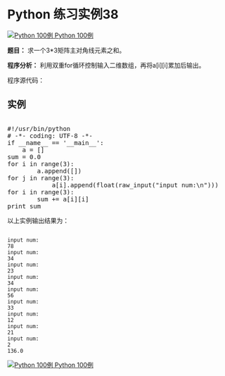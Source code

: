 Python 练习实例38
=============

 [![Python 100例](../images/up.gif)
 Python 100例](python-100-examples.html)


 **题目：** 求一个3*3矩阵主对角线元素之和。

 **程序分析：** 利用双重for循环控制输入二维数组，再将a[i][i]累加后输出。

 程序源代码：

  实例
--

 <pre>

#!/usr/bin/python
# -*- coding: UTF-8 -*-
if __name__ == '__main__':
    a = []
sum = 0.0
for i in range(3):
        a.append([])
for j in range(3):
            a[i].append(float(raw_input("input num:\n")))
for i in range(3):
        sum += a[i][i]
print sum
</pre>

  以上实例输出结果为：


```

input num:
78
input num:
34
input num:
23
input num:
34
input num:
56
input num:
33
input num:
12
input num:
21
input num:
2
136.0

```

[![Python 100例](../images/up.gif)
 Python 100例](python-100-examples.html)
